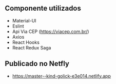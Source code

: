 ## Componente utilizados
 * Material-UI
 * Eslint
 * Api Via CEP (https://viacep.com.br/)
 * Axios
 * React Hooks
 * React Redux Saga

## Publicado no Netfly
* https://master--kind-golick-e3e014.netlify.app

